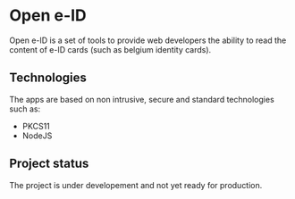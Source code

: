 # Open e-ID

Open e-ID is a set of tools to provide web developers the ability to read the content of e-ID cards (such as belgium identity cards).

## Technologies

The apps are based on non intrusive, secure and standard technologies such as:

* PKCS11
* NodeJS

## Project status

The project is under developement and not yet ready for production.
